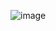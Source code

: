  ![image](https://media-exp1.licdn.com/dms/image/C4D35AQG8yZNMl_wHAQ/profile-framedphoto-shrink_100_100/0?e=1605042000&v=beta&t=aljhos-ke3Whc7JgOpjx7yKm2eX3HqfMX45tdMdXUow)
